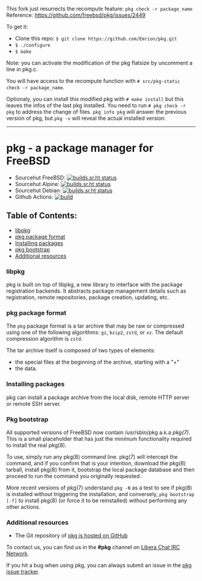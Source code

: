 This fork just resurrects the recompute feature: `pkg check -r package_name`  
Reference: https://github.com/freebsd/pkg/issues/2449

To get it:
- Clone this repo: `$ git clone https://github.com/Emrion/pkg.git`
- `$ ./configure`
- `$ make`

Note: you can activate the modification of the pkg flatsize by uncomment a line in pkg.c.

You will have access to the recompute function with `# src/pkg-static check -r package_name`.  

Optionaly, you can install this modified pkg with `# make install` but this leaves the infos of the last pkg installed.
You need to run `# pkg check -r pkg` to address the change of files. `pkg info pkg` will answer the previous version of pkg, but `pkg -v` will reveal the actual installed version.  

----------------------------------


pkg - a package manager for FreeBSD
====================================

 * Sourcehut FreeBSD: [![builds.sr.ht status](https://builds.sr.ht/~bapt/pkg/commits/master/freebsd.svg)](https://builds.sr.ht/~bapt/pkg/commits/master/freebsd?)
 * Sourcehut Alpine: [![builds.sr.ht status](https://builds.sr.ht/~bapt/pkg/commits/master/alpine.svg)](https://builds.sr.ht/~bapt/pkg/commits/master/alpine?)
 * Sourcehut Debian: [![builds.sr.ht status](https://builds.sr.ht/~bapt/pkg/commits/master/debian.svg)](https://builds.sr.ht/~bapt/pkg/commits/master/debian?)
 * Github Actions: [![build](https://github.com/freebsd/pkg/actions/workflows/build.yaml/badge.svg)](https://github.com/freebsd/pkg/actions/workflows/build.yaml)

Table of Contents:
------------------

* [libpkg](#libpkg)
* [pkg package format](#pkgfmt)
* [Installing packages](#pkginst)
* [pkg bootstrap](#pkgbootstrap)
* [Additional resources](#resources)


<a name="libpkg"></a>
### libpkg

pkg is built on top of libpkg, a new library to interface with the package
registration backends.
It abstracts package management details such as registration, remote
repositories, package creation, updating, etc.

<a name="pkgfmt"></a>
### pkg package format

The `pkg` package format is a tar archive that may be raw or compressed using one of the following algorithms: `gz`, `bzip2`, `zstd`, or `xz`. The default compression algorithm is `zstd`.

The tar archive itself is composed of two types of elements:

* the special files at the beginning of the archive, starting with a "+"
* the data.

<a name="pkginst"></a>
### Installing packages

pkg can install a package archive from the local disk, remote HTTP server or
remote SSH server.

<a name="pkgbootstrap"></a>
### Pkg bootstrap

All supported versions of FreeBSD now contain /usr/sbin/pkg a.k.a
*pkg(7)*.  This is a small placeholder that has just the minimum
functionality required to install the real pkg(8).

To use, simply run any pkg(8) command line.  pkg(7) will intercept the
command, and if you confirm that is your intention, download the
pkg(8) tarball, install pkg(8) from it, bootstrap the local package
database and then proceed to run the command you originally requested.

More recent versions of pkg(7) understand `pkg -N` as a test to see if
pkg(8) is installed without triggering the installation, and
conversely, `pkg bootstrap [-f]` to install pkg(8) (or force it to be
reinstalled) without performing any other actions.

<a name="resources"></a>
### Additional resources

* The Git repository of [pkg is hosted on GitHub](https://github.com/freebsd/pkg)

To contact us, you can find us in the **#pkg** channel on [Libera Chat IRC Network](https://libera.chat/).

If you hit a bug when using pkg, you can always submit an issue in the
[pkg issue tracker](https://github.com/freebsd/pkg/issues).
